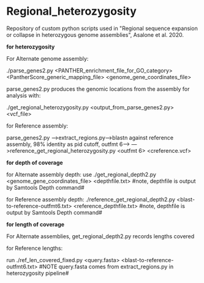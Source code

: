 # Regional_heterozygosity
Repository of custom python scripts used in "Regional sequence expansion or collapse in heterozygous genome assemblies", Asalone et al. 2020.

****for heterozygosity****

For Alternate genome assembly:

./parse_genes2.py <PANTHER_enrichment_file_for_GO_category> <PantherScore_generic_mapping_file> <genome_gene_coordinates_file>

parse_genes2.py produces the genomic locations from the assembly for analysis with:

./get_regional_heterozygosity.py <output_from_parse_genes2.py> <vcf_file>

 
for Reference assembly:

parse_genes2.py —>extract_regions.py—>blastn against reference assembly, 98% identity as pid cutoff, outfmt 6—>
—>reference_get_regional_heterozygosity.py <outfmt 6> <creference.vcf>


****for depth of coverage****

for Alternate assembly depth: use ./get_regional_depth2.py <genome_gene_coordinates_file> <depthfile.txt>
#note, depthfile is output by Samtools Depth command#

for Reference assembly depth: ./reference_get_regional_depth2.py <blast-to-reference-outfmt6.txt> <reference_depthfile.txt>
#note, depthfile is output by Samtools Depth command#

****for length of coverage****

For Alternate assemblies, get_regional_depth2.py records lengths covered

for Reference lengths:

run ./ref_len_covered_fixed.py <query.fasta> <blast-to-reference-outfmt6.txt> 
 #NOTE query.fasta comes from extract_regions.py in heterozygosity pipeline#

